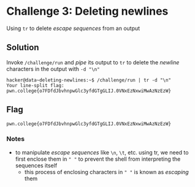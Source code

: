 # Challenge 3: Deleting newlines
Using `tr` to delete _escape sequences_ from an output
## Solution
Invoke `/challenge/run` and _pipe_ its output to `tr` to delete the _newline_ characters in the output with `-d "\n"`
```
hacker@data~deleting-newlines:~$ /challenge/run | tr -d "\n"
Your line-split flag: pwn.college{o7FDfdJbvhnpwGlc3yfdGTgGLIJ.0VNxEzNxwiMwAzNzEzW}
```
## Flag
`pwn.college{o7FDfdJbvhnpwGlc3yfdGTgGLIJ.0VNxEzNxwiMwAzNzEzW}`
### Notes
- to manipulate _escape sequences_ like `\n`, `\t`, etc. using tr, we need to first enclose them in `" "` to prevent the shell from interpreting the sequences itself
  - this process of enclosing characters in `" "` is known as _escaping_ them